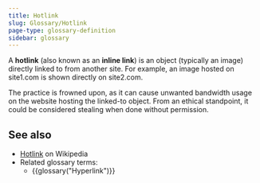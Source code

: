```yaml
---
title: Hotlink
slug: Glossary/Hotlink
page-type: glossary-definition
sidebar: glossary
---
```


A **hotlink** (also known as an **inline link**) is an object (typically an image) directly linked to from another site. For example, an image hosted on site1.com is shown directly on site2.com.

The practice is frowned upon, as it can cause unwanted bandwidth usage on the website hosting the linked-to object. From an ethical standpoint, it could be considered stealing when done without permission.

## See also

- [Hotlink](https://en.wikipedia.org/wiki/Inline_linking) on Wikipedia
- Related glossary terms:
  - {{glossary("Hyperlink")}}
